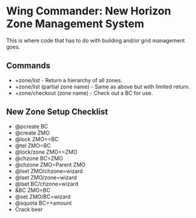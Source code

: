 # Wing Commander: New Horizon Zone Management System

This is where code that has to do with building and/or grid management goes.

## Commands
* +zone/list - Return a hierarchy of all zones.
* +zone/list (partial zone name) - Same as above but with limited return.
* +zone/checkout (zone name) - Check out a BC for use.

## New Zone Setup Checklist
* @pcreate BC
* @create ZMO
* @lock ZMO==BC
* @tel ZMO=BC
* @lock/zone ZMO==ZMO
* @chzone BC=ZMO
* @chzone ZMO=Parent ZMO
* @lset ZMO/chzone=wizard
* @lset ZMO/zone=wizard
* @lset BC/chzone=wizard
* &BC ZMO=BC
* @set ZMO/BC=wizard
* @squota BC=+amount
* Crack beer
